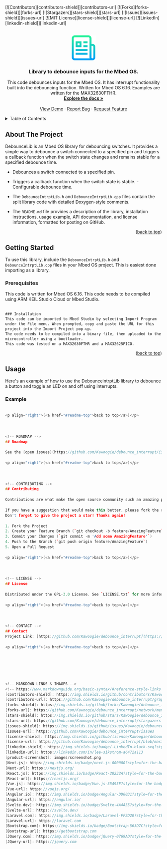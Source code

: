 <!-- Improved compatibility of back to top link: See: https://github.com/othneildrew/Best-README-Template/pull/73 -->
<a name="readme-top"></a>
<!-- -->



<!-- PROJECT SHIELDS -->
<!--
*** I'm using markdown "reference style" links for readability.
*** Reference links are enclosed in brackets [ ] instead of parentheses ( ).
*** See the bottom of this document for the declaration of the reference variables
*** for contributors-url, forks-url, etc. This is an optional, concise syntax you may use.
*** https://www.markdownguide.org/basic-syntax/#reference-style-links
-->
[![Contributors][contributors-shield]][contributors-url]
[![Forks][forks-shield]][forks-url]
[![Stargazers][stars-shield]][stars-url]
[![Issues][issues-shield]][issues-url]
[![MIT License][license-shield]][license-url]
[![LinkedIn][linkedin-shield]][linkedin-url]



<!-- PROJECT LOGO -->
<br />
<div align="center">
  <a href="https://github.com/Kawoogie/debounce_interrupt">
    <img src="images/logo.png" alt="Logo" width="80" height="80">
  </a>

<h3 align="center">Library to debounce inputs for the Mbed OS.</h3>

  <p align="center">
    This code debounces inputs for the Mbed OS. It has interrupt functionality built into the debouncing function. Written for Mbed OS 6.16. Examples are written for the MAX32630FTHR.
    <br />
    <a href="https://github.com/Kawoogie/debounce_interrupt"><strong>Explore the docs »</strong></a>
    <br />
    <br />
    <a href="https://github.com/Kawoogie/debounce_interrupt">View Demo</a>
    ·
    <a href="https://github.com/Kawoogie/debounce_interrupt/issues">Report Bug</a>
    ·
    <a href="https://github.com/Kawoogie/debounce_interrupt/issues">Request Feature</a>
  </p>
</div>



<!-- TABLE OF CONTENTS -->
<details>
  <summary>Table of Contents</summary>
  <ol>
    <li>
      <a href="#about-the-project">About The Project</a>
      <ul>
        </ul>
    </li>
    <li>
      <a href="#getting-started">Getting Started</a>
      <ul>
        <li><a href="#prerequisites">Prerequisites</a></li>
        <li><a href="#installation">Installation</a></li>
      </ul>
    </li>
    <li><a href="#usage">Usage</a></li>
    <li><a href="#roadmap">Roadmap</a></li>
    <li><a href="#contributing">Contributing</a></li>
    <li><a href="#license">License</a></li>
    <li><a href="#contact">Contact</a></li>    
  </ol>
</details>



<!-- ABOUT THE PROJECT -->
## About The Project
DebounceLib is an Mbed OS library for debouncing switches. It provides a simple way to debounce a switch connected to a specified pin and triggers a callback function when the switch state changes and remains stable for a specified debounce time.
- Debounces a switch connected to a specified pin. 
- Triggers a callback function when the switch state is stable. - Configurable debounce time.

- The `DebounceIntrptLib.h` and `DebounceIntrptLib.cpp` files contain the split library code with detailed Doxygen-style comments. 
- The `README.md` file provides a description of the library, installation instructions, usage example, API documentation, and license information, formatted for posting on GitHub.
<p align="right">(<a href="#readme-top">back to top</a>)</p>




<!-- GETTING STARTED -->
## Getting Started

To use this library, include the `DebounceIntrptLib.h` and `DebounceIntrptLib.cpp` files in your Mbed OS project. This is easiest done importing as a library.

### Prerequisites
This code is written for Mbed OS 6.16.
This code needs to be compiled using ARM KEIL Studio Cloud or Mbed Studio.
   ```

### Installation
This code can be imported to Mbed Studio by selecting Import Program under the File menu. When prompted, copy and paste the URL for this project into the Import Project pop-up.
The code needs to be compiled into a binary file, then uploaded to the microcontroller using a bootloader.
This code was tested on a MAX32630FTHR and a MAX32625PICO.

   ```

<p align="right">(<a href="#readme-top">back to top</a>)</p>



<!-- USAGE EXAMPLES -->
## Usage
Here's an example of how to use the DebounceintrptLib library to debounce a button and toggle an LED on and off using interrupts. 
### Example 
```cpp #include "mbed.h" #include "DebounceIntrptLib.h" // LED to indicate the state DigitalOut led(LED1); // Function to toggle the LED void toggle_led() { led = !led; } // Create debounce instance for P5_7 with a debounce time of 50 ms DebounceLib debounce(P5_7, 50, toggle_led); int main() { // Initially turn off the LED led = 0; // Main loop does nothing, as all work is done in interrupts while (true) { ThisThread::sleep_for(1000ms); // Sleep to reduce CPU usage } }

<p align="right">(<a href="#readme-top">back to top</a>)</p>



<!-- ROADMAP -->
## Roadmap

See the [open issues](https://github.com/Kawoogie/debounce_interrupt/issues) for a full list of proposed features (and known issues).

<p align="right">(<a href="#readme-top">back to top</a>)</p>



<!-- CONTRIBUTING -->
## Contributing

Contributions are what make the open source community such an amazing place to learn, inspire, and create. Any contributions you make are **greatly appreciated**.

If you have a suggestion that would make this better, please fork the repo and create a pull request. You can also simply open an issue with the tag "enhancement".
Don't forget to give the project a star! Thanks again!

1. Fork the Project
2. Create your Feature Branch (`git checkout -b feature/AmazingFeature`)
3. Commit your Changes (`git commit -m 'Add some AmazingFeature'`)
4. Push to the Branch (`git push origin feature/AmazingFeature`)
5. Open a Pull Request

<p align="right">(<a href="#readme-top">back to top</a>)</p>



<!-- LICENSE -->
## License

Distributed under the GPL-3.0 License. See `LICENSE.txt` for more information.

<p align="right">(<a href="#readme-top">back to top</a>)</p>



<!-- CONTACT -->
## Contact
Project Link: [https://github.com/Kawoogie/debounce_interrupt](https://github.com/Kawoogie/debounce_interrupt)

<p align="right">(<a href="#readme-top">back to top</a>)</p>






<!-- MARKDOWN LINKS & IMAGES -->
<!-- https://www.markdownguide.org/basic-syntax/#reference-style-links -->
[contributors-shield]: https://img.shields.io/github/contributors/Kawoogie/debounce_interrupt.svg?style=for-the-badge
[contributors-url]: https://github.com/Kawoogie/debounce_interrupt/graphs/contributors
[forks-shield]: https://img.shields.io/github/forks/Kawoogie/debounce_interrupt.svg?style=for-the-badge
[forks-url]: https://github.com/Kawoogie/debounce_interrupt/network/members
[stars-shield]: https://img.shields.io/github/stars/Kawoogie/debounce_interrupt.svg?style=for-the-badge
[stars-url]: https://github.com/Kawoogie/debounce_interrupt/stargazers
[issues-shield]: https://img.shields.io/github/issues/Kawoogie/debounce_interrupt.svg?style=for-the-badge
[issues-url]: https://github.com/Kawoogie/debounce_interrupt/issues
[license-shield]: https://img.shields.io/github/license/Kawoogie/debounce_interrupt.svg?style=for-the-badge
[license-url]: https://github.com/Kawoogie/debounce_interrupt/blob/master/LICENSE.txt
[linkedin-shield]: https://img.shields.io/badge/-LinkedIn-black.svg?style=for-the-badge&logo=linkedin&colorB=555
[linkedin-url]: https://linkedin.com/in/lee-sikstrom-a6472a113
[product-screenshot]: images/screenshot.png
[Next.js]: https://img.shields.io/badge/next.js-000000?style=for-the-badge&logo=nextdotjs&logoColor=white
[Next-url]: https://nextjs.org/
[React.js]: https://img.shields.io/badge/React-20232A?style=for-the-badge&logo=react&logoColor=61DAFB
[React-url]: https://reactjs.org/
[Vue.js]: https://img.shields.io/badge/Vue.js-35495E?style=for-the-badge&logo=vuedotjs&logoColor=4FC08D
[Vue-url]: https://vuejs.org/
[Angular.io]: https://img.shields.io/badge/Angular-DD0031?style=for-the-badge&logo=angular&logoColor=white
[Angular-url]: https://angular.io/
[Svelte.dev]: https://img.shields.io/badge/Svelte-4A4A55?style=for-the-badge&logo=svelte&logoColor=FF3E00
[Svelte-url]: https://svelte.dev/
[Laravel.com]: https://img.shields.io/badge/Laravel-FF2D20?style=for-the-badge&logo=laravel&logoColor=white
[Laravel-url]: https://laravel.com
[Bootstrap.com]: https://img.shields.io/badge/Bootstrap-563D7C?style=for-the-badge&logo=bootstrap&logoColor=white
[Bootstrap-url]: https://getbootstrap.com
[JQuery.com]: https://img.shields.io/badge/jQuery-0769AD?style=for-the-badge&logo=jquery&logoColor=white
[JQuery-url]: https://jquery.com
